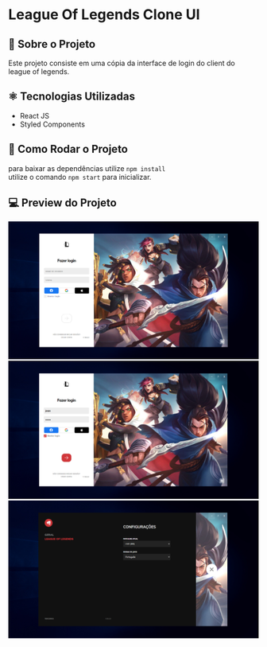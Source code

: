 # League Of Legends Clone UI

## 📝 Sobre o Projeto
Este projeto consiste em uma cópia da interface de login do client do league of legends.<br>

## ⚛️ Tecnologias Utilizadas
 * React JS
 * Styled Components

 ## 💽 Como Rodar o Projeto
 para baixar as dependências utilize `npm install` <br>
 utilize o comando `npm start` para inicializar.

 ## 💻 Preview do Projeto

 ![preview01](./preview01.PNG)
 ![preview02](./preview02.PNG)
 ![preview03](./preview03.PNG)
